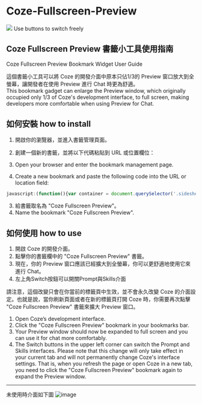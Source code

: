 # Coze-Fullscreen-Preview

<img src="https://i.imgur.com/hD6vl2D.png" /> 
Use buttons to switch freely

## Coze Fullscreen Preview 書籤小工具使用指南
Coze Fullscreen Preview Bookmark Widget User Guide

這個書籤小工具可以將 Coze 的開發介面中原本只佔1/3的 Preview 窗口放大到全螢幕，讓開發者在使用 Preview 進行 Chat 時更為舒適。  
This bookmark gadget can enlarge the Preview window, which originally occupied only 1/3 of Coze's development interface, to full screen, making developers more comfortable when using Preview for Chat.

## 如何安裝 how to install

1. 開啟你的瀏覽器，並進入書籤管理頁面。  
2. 創建一個新的書籤，並將以下代碼粘貼到 URL 或位置欄位：  

1. Open your browser and enter the bookmark management page.  
2. Create a new bookmark and paste the following code into the URL or location field:  


```javascript
javascript:(function(){var container = document.querySelector('.sidesheet-container');Object.assign(container.style, {display: 'flex',flexDirection: 'row',});var firstChild = container.children[0];var secondChild = container.children[1];var nestedFirstChild = secondChild.children[0].children[0];firstChild.style.display = 'none';secondChild.style.flexGrow = '1';nestedFirstChild.style.display = 'none';var button = document.createElement("button");button.textContent = "Switch";button.style.position = "absolute";button.style.top = "0";button.style.left = "0px";button.style.zIndex = "1000";button.onclick = function() {firstChild.style.display = firstChild.style.display === 'none' ? 'block' : 'none';};container.appendChild(button);})()
```

3. 給書籤取名為 "Coze Fullscreen Preview"。  
3. Name the bookmark "Coze Fullscreen Preview".  


## 如何使用 how to use

1. 開啟 Coze 的開發介面。
2. 點擊你的書籤欄中的 "Coze Fullscreen Preview" 書籤。
3. 現在，你的 Preview 窗口應該已經擴大到全螢幕，你可以更舒適地使用它來進行 Chat。
4. 左上角Switch按鈕可以開關Prompt與Skills介面

請注意，這個改變只會在你當前的標籤頁中生效，並不會永久改變 Coze 的介面設定。也就是說，當你刷新頁面或者在新的標籤頁打開 Coze 時，你需要再次點擊 "Coze Fullscreen Preview" 書籤來擴大 Preview 窗口。

1. Open Coze’s development interface.
2. Click the "Coze Fullscreen Preview" bookmark in your bookmarks bar.
3. Your Preview window should now be expanded to full screen and you can use it for chat more comfortably.
4. The Switch buttons in the upper left corner can switch the Prompt and Skills interfaces.
Please note that this change will only take effect in your current tab and will not permanently change Coze's interface settings. That is, when you refresh the page or open Coze in a new tab, you need to click the "Coze Fullscreen Preview" bookmark again to expand the Preview window.

---
未使用時介面如下圖
![image](https://i.imgur.com/fMRA3ro.png)
